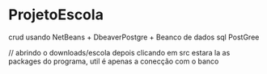 # ProjetoEscola
crud usando NetBeans + DbeaverPostgre + Beanco de dados sql PostGree


// abrindo o downloads/escola depois clicando em src estara la as packages do programa, util é apenas a conecção com o banco

